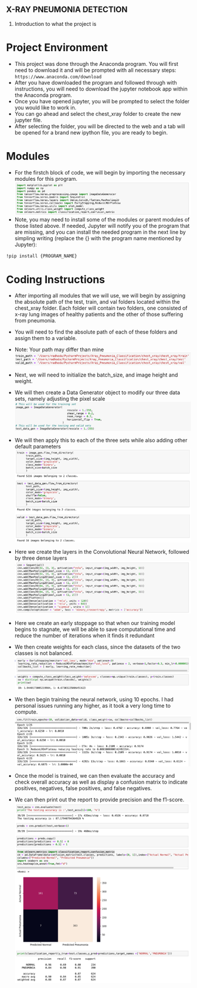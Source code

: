 ## X-RAY PNEUMONIA DETECTION

1. Introduction to what the project is
# Project Environment
- This project was done through the Anaconda program. You will first need to 
        download it and will be prompted with all necessary steps: 
``
https://www.anaconda.com/download 
``  
- After you have downloaded the program and followed through with instructions, you will need to 
   download the jupyter notebook app within the Anaconda program.
- Once you have opened jupyter, you will be prompted to select the folder you would like to work in. 
- You can go ahead and select the chest_xray folder to create the new jupyter file. 
- After selecting the folder, you will be directed to the web and a tab will be opened for a brand new ipython file, 
you are ready to begin.
# Modules
- For the firstch block of code, we will begin by importing the necessary modules for this program.
![img.png](img.png)
- Note, you may need to install some of the modules or parent modules of those listed above. If needed,
Jupyter will notify you of the program that are missing, and you can install the needed program in the
next line by simpling writing (replace the {} with the program name mentioned by Jupyter):
```
!pip install {PROGRAM_NAME}
```

# Coding Instructions

- After importing all modules that we will use, we will begin by assigning the absolute path of the
test, train, and val folders located within the chest_xray folder. Each folder will contain two folders, 
one consisted of x-ray lung images of healthy patients and the other of those suffering from pneumonia. 
- You will need to find the absolute path of each of these folders and assign them to a variable. 
- Note: Your path may differ than mine
![img_1.png](img_1.png)
- Next, we will need to initialize the batch_size, and image height and weight.

- We will then create a Data Generator object to modify our three data sets, namely adjusting the pixel scale
![img_2.png](img_2.png)
- We will then apply this to each of the three sets while also adding other default parameters
![img_3.png](img_3.png)
- Here we create the layers in the Convolutional Neural Network, followed by three dense layers
![img_4.png](img_4.png)
- Here we create an early stoppage so that when our training model begins to stagnate, 
we will be able to save computational time and reduce the number of iterations when it finds it redundant
- We then create weights for each class, since the datasets of the two classes is not balanced.
![img_5.png](img_5.png)
- We then begin training the neural network, using 10 epochs. I had personal issues running any higher, as it took a very long time to compute.
![img_6.png](img_6.png)
- Once the model is trained, we can then evaluate the accuracy and check overall accuracy as well as
display a confusion matrix to indicate positives, negatives, false positives, and false negatives.
- We can then print out the report to provide precision and the f1-score. 
![img_7.png](img_7.png)